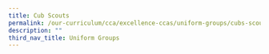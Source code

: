```yaml
---
title: Cub Scouts
permalink: /our-curriculum/cca/excellence-ccas/uniform-groups/cubs-scouts
description: ""
third_nav_title: Uniform Groups
---
```

